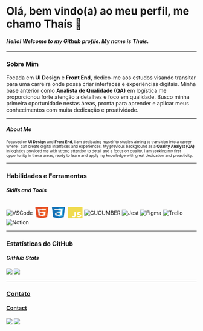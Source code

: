 # Olá, bem vindo(a) ao meu perfil, me chamo Thaís 👋
#### *Hello! Welcome to my Github profile. My name is Thaís.*

---

### Sobre Mim 
<div style="font-size: 14px";>
Focada em <strong>UI Design</strong> e <strong>Front End</strong>, dedico-me aos estudos visando transitar para uma carreira onde possa criar interfaces e experiências digitais. Minha base anterior como <strong>Analista de Qualidade (QA)</strong> em logística me proporcionou forte atenção a detalhes e foco em qualidade. Busco minha primeira oportunidade nestas áreas, pronta para aprender e aplicar meus conhecimentos com muita dedicação e proatividade.
</div>

---
#### *About Me*
<div style="font-size: 10px";>
Focused on <strong>UI Design</strong> and <strong>Front End</strong>, I am dedicating myself to studies aiming to transition into a career where I can create digital interfaces and experiences. My previous background as a <strong>Quality Analyst (QA)</strong> in logistics provided me with strong attention to detail and a focus on quality. I am seeking my first opportunity in these areas, ready to learn and apply my knowledge with great dedication and proactivity.
</div>

---
### Habilidades e Ferramentas 
#### *Skills and Tools*

<div style="display: inline_block"><br>
<img align="center" alt="VSCode" height="30" width="40"src="https://cdn.jsdelivr.net/gh/devicons/devicon@latest/icons/vscode/vscode-original-wordmark.svg"/>
<img align="center" alt="HTML" height="30" width="40" src="https://raw.githubusercontent.com/devicons/devicon/master/icons/html5/html5-original.svg">
<img align="center" alt="CSS" height="30" width="40" src="https://raw.githubusercontent.com/devicons/devicon/master/icons/css3/css3-original.svg">
<img align="center" alt="JS" height="30" width="40" src="https://raw.githubusercontent.com/devicons/devicon/master/icons/javascript/javascript-plain.svg">
 
  <img align="center" alt="CUCUMBER" height="30" width="40" src="https://cdn.jsdelivr.net/gh/devicons/devicon@latest/icons/cucumber/cucumber-plain.svg"/>
  <img align="center" alt="Jest" height="30" width="40" src="https://cdn.jsdelivr.net/gh/devicons/devicon@latest/icons/jest/jest-plain.svg"/>
  <img align="center" alt="Figma" height="30" width="40" src="https://cdn.jsdelivr.net/gh/devicons/devicon@latest/icons/figma/figma-original.svg" />
  <img align="center" alt="Trello" height="30" width="40" src="https://cdn.jsdelivr.net/gh/devicons/devicon@latest/icons/trello/trello-original.svg" />
  <img align="center" alt="Notion" height="30" width="40" src="https://cdn.jsdelivr.net/gh/devicons/devicon@latest/icons/notion/notion-original.svg" />       
  </div>


---
### Estatísticas do GitHub
#### *GitHub Stats*
<div>
  <a href="https://github.com/ThaVieiras">
  <img height="180em" src="https://github-readme-stats.vercel.app/api?username=ThaVieiras&show_icons=true&theme=ayu-mirage&include_all_commits=true&count_private=true"/>
  <img height="180em" src="https://github-readme-stats.vercel.app/api/top-langs/?username=ThaVieiras&layout=compact&langs_count=6&theme=ayu-mirage"/>
</div>

---

### Contato
#### Contact
<div>
  <a href="https://www.linkedin.com/in/thaisvieiras" target="_blank"><img src="https://img.shields.io/badge/LinkedIn-blue?logo=LinkedIn&style=for-the-badge"></a>
  <a href="mailto:tvs01@hotmail.com"><img src="https://img.shields.io/badge/Microsoft_Outlook-0078D4?style=for-the-badge&logo=microsoft-outlook&logoColor=white"></a>
  </div>
